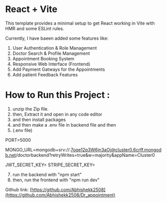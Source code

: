 # React + Vite

This template provides a minimal setup to get React working in Vite with HMR and some ESLint rules.

Currently, I have baeen added some features like:

1. User Authentication & Role Management
2. Doctor Search & Profile Management
3. Appointment Booking System
4. Responsive Web Interface (Frontend)
5. Add Payment Gatways for the Appointments
6. Add patient Feedback Features

# How to Run this Project :

1. unzip the Zip file.
2. then, Extract it and open in any code editor 
3. and then install packages 
4. and then make a .env file in backend file and then
5. (.env file)
   
PORT=5000

MONGO_URL=mongodb+srv://<password>:7oqe12p3W6jn3aOj@cluster0.6crff.mongodb.net/doctorbackend?retryWrites=true&w=majority&appName=Cluster0

JWT_SECRET_KEY=
STRIPE_SECRET_KEY=

7. run the backend with "npm start"
8. then, run the frontend with "npm run dev"


Github link: [https://github.com/Abhishekk2508](https://github.com/Abhishekk2508/Dr_appointment)



